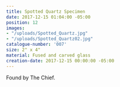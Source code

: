 ```yaml
---
title: Spotted Quartz Specimen
date: 2017-12-15 01:04:00 -05:00
position: 12
images:
- "/uploads/Spotted_Quartz.jpg"
- "/uploads/Spotted_Quartz02.jpg"
catalogue-number: '007'
size: 2" x 4"
material: Fused and carved glass
creation-date: 2017-12-15 00:00:00 -05:00
---
```


Found by The Chief.